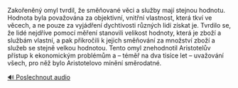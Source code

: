 
Zakořeněný omyl tvrdil, že směňované věci a služby mají stejnou hodnotu. Hodnota byla považována za objektivní, vnitřní vlastnost, která tkví ve věcech, a ne pouze za vyjádření dychtivosti různých lidí získat je. Tvrdilo se, že lidé nejdříve pomocí měření stanovili velikost hodnoty, která je zboží a službám vlastní, a pak přikročili k jejich směňování za množství zboží a služeb se stejně velkou hodnotou. Tento omyl znehodnotil Aristotelův přístup k ekonomickým problémům a – téměř na dva tisíce let – uvažování všech, pro něž bylo Aristotelovo mínění směrodatné.

[🔊 Poslechnout audio](/data/7-paragraphs/audio/chapter_42/para_007-Zakoenn-omyl-tvrdil-e-smovan-vci-a-sluby.mp3)

